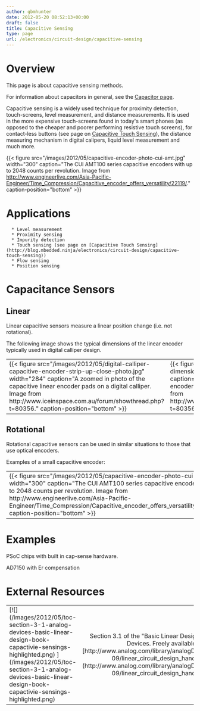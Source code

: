 ```yaml
---
author: gbmhunter
date: 2012-05-20 08:52:13+00:00
draft: false
title: Capacitive Sensing
type: page
url: /electronics/circuit-design/capacitive-sensing
---
```


# Overview




This page is about capacitive sensing methods.  

 For information about capacitors in general, see the [Capacitor page](http://blog.mbedded.ninja/electronics/components/capacitors).




Capacitive sensing is a widely used technique for proximity detection, touch-screens, level measurement, and distance measurements. It is used in the more expensive touch-screens found in today's smart phones (as opposed to the cheaper and poorer performing resistive touch screens), for contact-less buttons (see page on [Capacitive Touch Sensing](http://blog.mbedded.ninja/electronics/circuit-design/capacitive-touch-sensing)), the distance measuring mechanism in digital calipers, liquid level measurement and much more.



{{< figure src="/images/2012/05/capacitive-encoder-photo-cui-amt.jpg" width="300" caption="The CUI AMT100 series capacitive encoders with up to 2048 counts per revolution. Image from http://www.engineerlive.com/Asia-Pacific-Engineer/Time_Compression/Capacitive_encoder_offers_versatility/22119/." caption-position="bottom" >}}



# Applications





	  * Level measurement
	  * Proximity sensing
	  * Impurity detection
	  * Touch sensing (see page on [Capacitive Touch Sensing](http://blog.mbedded.ninja/electronics/circuit-design/capacitive-touch-sensing))
	  * Flow sensing
	  * Position sensing



# Capacitance Sensors




## Linear




Linear capacitive sensors measure a linear position change (i.e. not rotational).




The following image shows the typical dimensions of the linear encoder typically used in digital calliper design.


<table >
<tbody >
<tr >

<td >
{{< figure src="/images/2012/05/digital-calliper-capacitive-encoder-strip-up-close-photo.jpg" width="284" caption="A zoomed in photo of the capacitive linear encoder pads on a digital calliper. Image from http://www.iceinspace.com.au/forum/showthread.php?t=80356." caption-position="bottom" >}}

</td>

<td >
{{< figure src="/images/2012/05/capacitance-strip-dimensions-for-linear-encoder.jpg" width="321" caption="The dimensions for a capacitive linear encoder commonly found in digital callipers. Image from http://www.iceinspace.com.au/forum/showthread.php?t=80356." caption-position="bottom" >}}

</td>
</tr>
</tbody>
</table>


## Rotational




Rotational capacitive sensors can be used in similar situations to those that use optical encoders.




Examples of a small capacitive encoder:


<table >
<tbody >
<tr >

<td >
{{< figure src="/images/2012/05/capacitive-encoder-photo-cui-amt.jpg" width="300" caption="The CUI AMT100 series capacitive encoders with up to 2048 counts per revolution. Image from http://www.engineerlive.com/Asia-Pacific-Engineer/Time_Compression/Capacitive_encoder_offers_versatility/22119/." caption-position="bottom" >}}

</td>

<td >
</td>
</tr>
</tbody>
</table>


# Examples




PSoC chips with built in cap-sense hardware.




AD7150 with Er compensation




# External Resources


<table >
<tbody >
<tr >

<td style="width: 400px;" >[![](/images/2012/05/toc-section-3-1-analog-devices-basic-linear-design-book-capactivie-sensings-highlighted.png)
](/images/2012/05/toc-section-3-1-analog-devices-basic-linear-design-book-capactivie-sensings-highlighted.png)
</td>

<td style="width: 200px; text-align: center; vertical-align: middle;" >Section 3.1 of the "Basic Linear Design" book by Analog Devices. Freely available from [http://www.analog.com/library/analogDialogue/archives/43-09/linear_circuit_design_handbook.html](http://www.analog.com/library/analogDialogue/archives/43-09/linear_circuit_design_handbook.html)
</td>
</tr>
</tbody>
</table>
